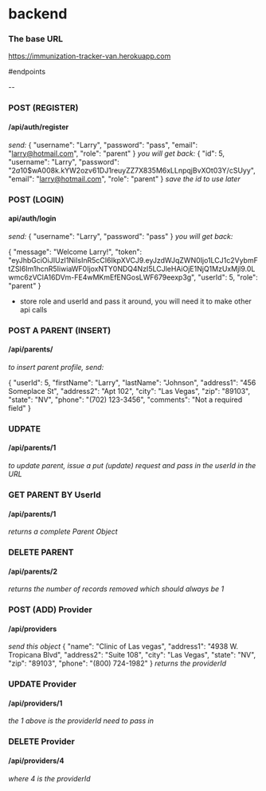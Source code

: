 # backend

### The base URL
https://immunization-tracker-van.herokuapp.com

#endpoints

-- 
### POST (REGISTER) 
#### /api/auth/register

*send:* 
{
	"username": "Larry", 
	"password": "pass", 
	"email": "larry@hotmail.com", 
	"role": "parent"
}
*you will get back:*
{
  "id": 5,   
  "username": "Larry",
  "password": "$2a$10$wA008k.kYW2ozv61DJ1reuyZZ7X835M6xLLnpqjBvXOt03Y/cSUyy", 
  "email": "larry@hotmail.com",
  "role": "parent"
}
_save the id to use later_

### POST (LOGIN)
#### api/auth/login
*send:*
{
	"username": "Larry", 
	"password": "pass"
}
*you will get back:*

{
  "message": "Welcome Larry!",
  "token": "eyJhbGciOiJIUzI1NiIsInR5cCI6IkpXVCJ9.eyJzdWJqZWN0Ijo1LCJ1c2VybmFtZSI6Im1hcnR5IiwiaWF0IjoxNTY0NDQ4NzI5LCJleHAiOjE1NjQ1MzUxMjl9.0Lwmc6zVClA16DVm-FE4wMKmEfENGosLWF679eexp3g",
  "userId": 5,
  "role": "parent"
}
- store role and userId and pass it around, you will need it to make other api calls

### POST A PARENT (INSERT)
#### /api/parents/

*to insert parent profile, send:*

{
	"userId": 5, 
	"firstName": "Larry", 
	"lastName": "Johnson", 
	"address1": "456 Someplace St", 
	"address2": "Apt 102", 
	"city": "Las Vegas", 
	"zip": "89103", 
	"state": "NV", 
	"phone": "(702) 123-3456",
	"comments": "Not a required field"
}


### UDPATE
#### /api/parents/1
*to update parent, issue a put (update) request and pass in the userId in the URL*


### GET PARENT BY UserId
#### /api/parents/1 
*returns a complete Parent Object*

### DELETE PARENT
#### /api/parents/2
*returns the number of records removed which should always be 1*


### POST (ADD) Provider
#### /api/providers
*send this object*
 {
	"name": "Clinic of Las vegas", 
	"address1": "4938 W. Tropicana Blvd",
	"address2": "Suite 108", 
	 "city": "Las Vegas", 
	"state": "NV", 
	"zip": "89103", 
	"phone": "(800) 724-1982"
}
*returns the providerId*


### UPDATE Provider
#### /api/providers/1
*the 1 above is the providerId need to pass in*


### DELETE Provider
#### /api/providers/4
*where 4 is the providerId*